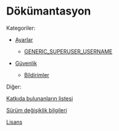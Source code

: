 # Dökümantasyon
Kategoriler:
* [Ayarlar](settings.md)
    * [GENERIC_SUPERUSER_USERNAME](settings.md#generic_superuser_username)

* [Güvenlik](security.md)
    * [Bildirimler](security.md#bildirimler)
    

Diğer:

[Katkıda bulunanların listesi](/CONTRIBUTORS)

[Sürüm değişiklik bilgileri](/CHANGELOG)

[Lisans](/LICENSE)

